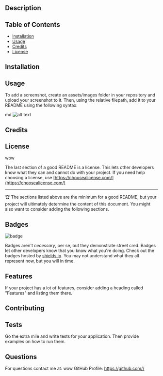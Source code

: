 
# 

## Description 



## Table of Contents

* [Installation](#installation)
* [Usage](#usage)
* [Credits](#credits)
* [License](#license)


## Installation




## Usage 



To add a screenshot, create an assets/images folder in your repository and upload your screenshot to it. Then, using the relative filepath, add it to your README using the following syntax:

md
![alt text](assets/images/screenshot.png)



## Credits



## License

wow

The last section of a good README is a license. This lets other developers know what they can and cannot do with your project. If you need help choosing a license, use [https://choosealicense.com/](https://choosealicense.com/)


---

🏆 The sections listed above are the minimum for a good README, but your project will ultimately determine the content of this document. You might also want to consider adding the following sections.

## Badges

![badge](wow)

Badges aren't _necessary_, per se, but they demonstrate street cred. Badges let other developers know that you know what you're doing. Check out the badges hosted by [shields.io](https://shields.io/). You may not understand what they all represent now, but you will in time.


## Features

If your project has a lot of features, consider adding a heading called "Features" and listing them there.


## Contributing



## Tests

Go the extra mile and write tests for your application. Then provide examples on how to run them.

## Questions

For questions contact me at: wow
GitHub Profile: https://github.com//
